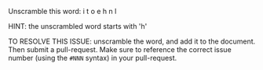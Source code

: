 Unscramble this word: i t o e h n l

HINT: the unscrambled word starts with 'h'



TO RESOLVE THIS ISSUE: unscramble the word, and add it to the document. Then submit a pull-request.  Make sure to reference the correct issue  number (using the `#NNN` syntax) in your pull-request. 
